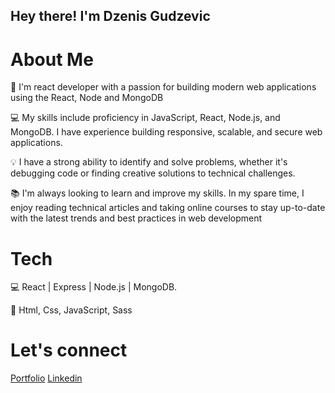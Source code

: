 <h2> Hey there! I'm Dzenis Gudzevic</h2>

 <h1> About Me </h1>

🚀 I'm react developer with a passion for building modern web applications using the React, Node and MongoDB

💻 My skills include proficiency in JavaScript, React, Node.js, and MongoDB. I have experience building responsive, scalable, and secure web applications.

💡 I have a strong ability to identify and solve problems, whether it's debugging code or finding creative solutions to technical challenges.

📚 I'm always looking to learn and improve my skills. In my spare time, I enjoy reading technical articles and taking online courses to stay up-to-date with the latest trends and best practices in web development

 <h1> Tech </h1>

💻 React | Express | Node.js | MongoDB.

🚀 Html, Css, JavaScript, Sass

 <h1> Let's connect </h1>

<a href="https://dzenisgudzevic.netlify.app/">Portfolio</a>
<a href="https://www.linkedin.com/in/dzenis-gudzevic-41460b244/">Linkedin</a>



